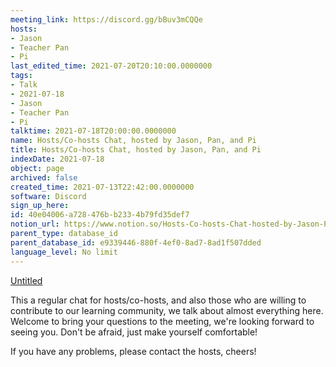 ```yaml
---
meeting_link: https://discord.gg/bBuv3mCQQe
hosts:
- Jason
- Teacher Pan
- Pi
last_edited_time: 2021-07-20T20:10:00.0000000
tags:
- Talk
- 2021-07-18
- Jason
- Teacher Pan
- Pi
talktime: 2021-07-18T20:00:00.0000000
name: Hosts/Co-hosts Chat, hosted by Jason, Pan, and Pi
title: Hosts/Co-hosts Chat, hosted by Jason, Pan, and Pi
indexDate: 2021-07-18
object: page
archived: false
created_time: 2021-07-13T22:42:00.0000000
software: Discord
sign_up_here: 
id: 40e04006-a728-476b-b233-4b79fd35def7
notion_url: https://www.notion.so/Hosts-Co-hosts-Chat-hosted-by-Jason-Pan-and-Pi-40e04006a728476bb2334b79fd35def7
parent_type: database_id
parent_database_id: e9339446-880f-4ef0-8ad7-8ad1f507dded
language_level: No limit
---
```




[Untitled](https://www.notion.so/d637a27eb33f44cbb92a56c3359cc567)   



This a regular chat for hosts/co-hosts, and also those who are willing to contribute to our learning community, we talk about almost everything here. Welcome to bring your questions to the meeting, we're looking forward to seeing you. Don't be afraid, just make yourself comfortable!

If you have any problems, please contact the hosts, cheers!



